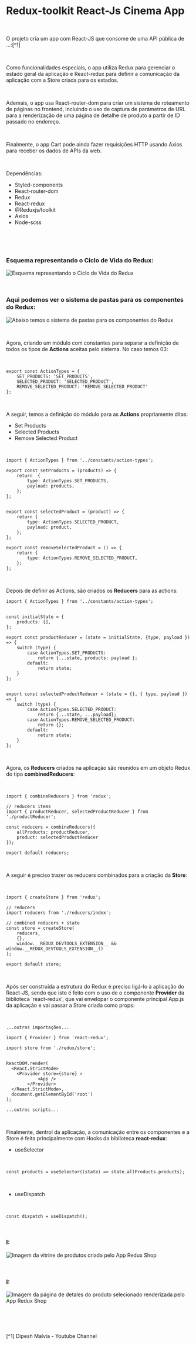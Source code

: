 # Redux-toolkit React-Js Cinema App

<br />

O projeto cria um app com React-JS que consome de uma API pública de ...:[^1]

<br />

Como funcionalidades especiais, o app utiliza Redux para gerenciar o estado geral da aplicação e React-redux para definir a comunicação da aplicação com a Store criada para os estados.


<br />

Ademais, o app usa React-router-dom para criar um sistema de roteamento de páginas no frontend, incluindo o uso de captura de parámetros de URL para a renderização de uma página de detalhe de produto a partir de ID passado no endereço. 


<br />

Finalmente, o app Cart pode ainda fazer requisições HTTP usando Axios para receber os dados de APIs da web.

<br />

Dependências:

- Styled-components
- React-router-dom
- Redux
- React-redux
- @Reduxjs/toolkit
- Axios
- Node-scss


<br />

[]()

<br />

### Esquema representando o Ciclo de Vida do Redux:

![Esquema representando o Ciclo de Vida do Redux](/public/images/the-redux-life-cycle.png)

<br />

### Aqui podemos ver o sistema de pastas para os componentes do Redux:

![Abaixo temos o sistema de pastas para os componentes do Redux](/public/images/estrutura-de-pastas-para-os-componentes-do-redux.png)


<br />

Agora, criando um módulo com constantes para separar a definição de todos os tipos de **Actions** aceitas pelo sistema. No caso temos 03:

<br />

```
export const ActionTypes = {
	SET_PRODUCTS: 'SET_PRODUCTS',
	SELECTED_PRODUCT: 'SELECTED_PRODUCT',
	REMOVE_SELECTED_PRODUCT: 'REMOVE_SELECTED_PRODUCT'
}; 
```

<br />

A seguir, temos a definição do módulo para as **Actions** propriamente ditas:

- Set Products 
- Selected Products
- Remove Selected Product


<br />

```
import { ActionTypes } from '../constants/action-types';

export const setProducts = (products) => {
	return  {
		type: ActionTypes.SET_PRODUCTS,
		payload: products,
	};
};


export const selectedProduct = (product) => {
	return {
		type: ActionTypes.SELECTED_PRODUCT,
		payload: product,
	};
};

export const removeSelectedProduct = () => {
	return {
		type: ActionTypes.REMOVE_SELECTED_PRODUCT,
	};
};
```

<br />

Depois de definir as Actions, são criados os **Reducers** para as actions:

```
import { ActionTypes } from '../constants/action-types';


const initialState = {
	products: [],
};

export const productReducer = (state = initialState, {type, payload }) => {
	switch (type) {
		case ActionTypes.SET_PRODUCTS:
			return {...state, products: payload };
		default:
			return state;
	}
};


export const selectedProductReducer = (state = {}, { type, payload }) => {
	switch (type) {
		case ActionTypes.SELECTED_PRODUCT:
			return {...state, ...payload};
		case ActionTypes.REMOVE_SELECTED_PRODUCT:
			return {};
		default:
			return state;
	}
};
```

<br />

Agora, os **Reducers** criados na aplicação são reunidos em um objeto Redux do tipo **combinedReducers**:

<br />

```
import { combineReducers } from 'redux';

// reducers items
import { productReducer, selectedProductReducer } from './productReducer';

const reducers = combineReducers({
	allProducts: productReducer,
	product: selectedProductReducer
});

export default reducers;
```

<br />

A seguir é preciso trazer os reducers combinados para a criação da **Store**:

<br />

```
import { createStore } from 'redux';

// reducers
import reducers from './reducers/index';

// combined reducers + state
const store = createStore(
	reducers, 
	{}, 
	window.__REDUX_DEVTOOLS_EXTENSION__ && window.__REDUX_DEVTOOLS_EXTENSION__()
);

export default store;
```

<br />

Após ser construída a estrutura do Redux é preciso ligá-lo à aplicação do React-JS, sendo que isto é feito com o uso de o componente **Provider** da biblioteca 'react-redux', que vai envelopar o componente principal App.js da aplicação e vai passar a Store criada como props:


<br />

```
...outras importações...

import { Provider } from 'react-redux';

import store from './redux/store';


ReactDOM.render(
  <React.StrictMode>
    <Provider store={store} >
			<App />
		</Provider>
  </React.StrictMode>,
  document.getElementById('root')
);

...outros scripts...
```

<br />

Finalmente, dentrol da aplicação, a comunicação entre os componentes e a Store é feita principalmente com Hooks da biblioteca **react-redux**:

- useSelector

<br />

```
const products = useSelector((state) => state.allProducts.products);
```

<br />

- useDispatch

<br />

```
const dispatch = useDispatch();
```

<br />

### I:

![Imagem da vitrine de produtos criada pelo App Redux Shop](/public/images/)






<br />

### I:

![Imagem da página de detales do produto selecionado renderizada pelo App Redux Shop](/public/images/)



<br />



<br />
<br />

[^1]  Dipesh Malvia - Youtube Channel


